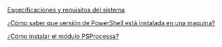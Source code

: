 [Especificaciones y requisitos del sistema](specifications.md)

[¿Cómo saber que versión de PowerShell está instalada en una maquina?](PSVersionTable.md)

[¿Cómo instalar el módulo PSProcessa?](Installing-PSProcessa.md)
